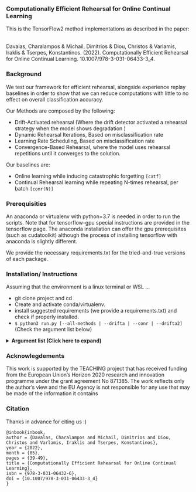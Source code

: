 ### Computationally Efficient Rehearsal for Online Continual Learning ###

This is the TensorFlow2 method implementations as described in the paper:

<br/>
Davalas, Charalampos & Michail, Dimitrios & Diou, Christos & Varlamis, Iraklis & Tserpes, Konstantinos. (2022). Computationally Efficient Rehearsal for Online Continual Learning. 10.1007/978-3-031-06433-3_4.
<br/>



### Background ###
We test our framework for efficient rehearsal, alongside experience replay baselines in order to show that we can reduce computations with little to no effect on overall classification accuracy.

Our Methods are composed by the following:

 * Drift-Activated rehearsal (Where the drift detector activated a rehearsal strategy when the model shows degradation )
 * Dynamic Rehearsal Iterations, Based on misclassification rate
 * Learning Rate Scheduling, Based on misclassification rate
 * Convergence-Based Rehearsal, where the model uses rehearsal repetitions until it converges to the solution.

Our baselines are:

 * Online learning while inducing catastrophic forgetting ` [catf] `
 * Continual Rehearsal learning while repeating N-times rehearsal, per batch ` [conr(N)] `




### Prerequisities ###
An anaconda or virtualenv with python=3.7 is needed in order to run the scripts. Note that for tensorflow-gpu special instructions are provided in the tensorflow page. The anaconda installation can offer the gpu prerequisites (such as cudatoolkit) although the process of installing tensorflow with anaconda is slightly different.

We provide the necessary requirements.txt for the tried-and-true versions of each package.



### Installation/ Instructions ###

Assuming that the environment is a linux terminal or WSL ...

  * git clone project and cd
  * Create and activate conda/virtualenv.
  * install suggested requirements (we provide a requirements.txt) and check if properly installed.
  * ```$ python3 run.py [--all-methods | --drifta | --conr | --drifta2]``` (Check the argument list below)
 <details>
    <summary> <b> Argument list (Click here to expand) </b> </summary>

```
    --seed SEED                  seed for reproducibility
    --gpu GPU                    gpu id
    --batch BATCH                stream batch size
    --test-batch TEST_BATCH      test batch size
    --pretrain-epochs PRE_EPOCHS network warm-up epochs

    --lrates LEARNING_RATES [LEARNING_RATES ...]           learning rates
    --er-repeats CONR_N_RH_REPEAT [CONR_N_RH_REPEAT ...]   repeat steps for conr/er
    --pretrain-im-per-class PRETRAIN_NUM_PER_CLASS         number of pretrain data per class
    --buffer-im-per-class BUFFER_NUM_PER_CLASS             number of buffer data per class
    --error-thr ERROR_THR                                  error threshold for hybrid methods
    --max-no-train MAX_NOTRAIN                             idle/no train threshold

    --lr_decay_steps LEARNING_RATE_DECAY_STEPS
    --lr_decay_rate LEARNING_RATE_DECAY_RATE
    --opt OPTIMIZERS [OPTIMIZERS ...]
    --dataset DATASET_NAME
    --random-task-select
    --augment-images

    --drifta              check the drift activated methods
    --drifta2             check the two drift detector methods
    --conr                check the continual rehearsal methods
    --all-methods         check all methods

    --static-lr                        deactivate dynamic rate schedule globally
    --static-rh-repeat                 deactivate dynamic rehearsal repeat globally
    --checkpoints                      store intermediate models
    --stream_batch_n STREAM_BATCH_NUM  stream batch number
    --task_num TASK_NUM                number of tasks

    --stream-task-batch-num TASK_SIZE_IN_BATCHES stream task batch number

    --drifta-max-repeat DRIFTA_MAX_RH_REPEAT [DRIFTA_MAX_RH_REPEAT ...]
                                                      maximum repeat for drift activated methods

    --mix-len MIX_LEN     batch mix ratio new/old
    --lam LAM             lam for ECDD drift detector
    --avg-run-len ARL     average run length for ECDD drift detector
```
</details>


### Acknowlegdements ###

This work is supported by the TEACHING project that has received funding from the European Union’s Horizon 2020 research and innovation programme under the grant agreement No 871385. The work reflects only the author’s view and the EU Agency is not responsible for any use that may be made of the information it contains

### Citation ###


Thanks in advance for citing us :)
```
@inbook{inbook,
author = {Davalas, Charalampos and Michail, Dimitrios and Diou, Christos and Varlamis, Iraklis and Tserpes, Konstantinos},
year = {2022},
month = {05},
pages = {39-49},
title = {Computationally Efficient Rehearsal for Online Continual Learning},
isbn = {978-3-031-06432-6},
doi = {10.1007/978-3-031-06433-3_4}
}

```
